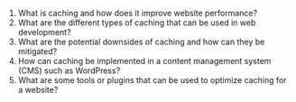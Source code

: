 

1. What is caching and how does it improve website performance?
2. What are the different types of caching that can be used in web development?
3. What are the potential downsides of caching and how can they be mitigated?
4. How can caching be implemented in a content management system (CMS) such as WordPress?
5. What are some tools or plugins that can be used to optimize caching for a website?